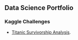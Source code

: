 ## Data Science Portfolio

### Kaggle Challenges

* [Titanic Survivorship Analysis](https://www.kaggle.com/gualtieri/titanic/titanic-survivorship-analysis).
